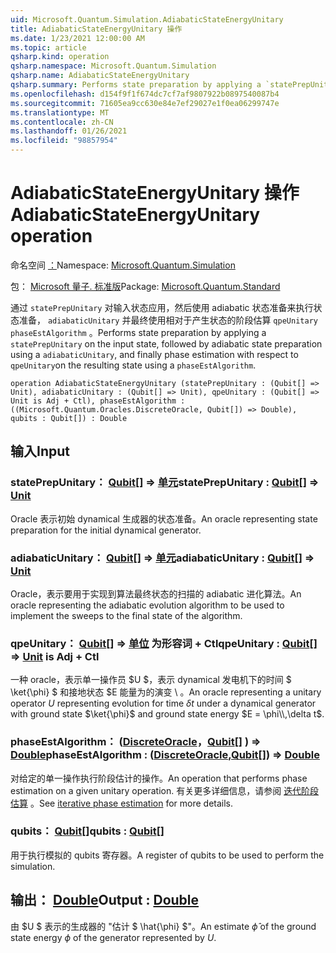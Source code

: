 ```yaml
---
uid: Microsoft.Quantum.Simulation.AdiabaticStateEnergyUnitary
title: AdiabaticStateEnergyUnitary 操作
ms.date: 1/23/2021 12:00:00 AM
ms.topic: article
qsharp.kind: operation
qsharp.namespace: Microsoft.Quantum.Simulation
qsharp.name: AdiabaticStateEnergyUnitary
qsharp.summary: Performs state preparation by applying a `statePrepUnitary` on the input state, followed by adiabatic state preparation using a `adiabaticUnitary`, and finally phase estimation with respect to `qpeUnitary`on the resulting state using a `phaseEstAlgorithm`.
ms.openlocfilehash: d154f9f1f674dc7cf7af9807922b0897540087b4
ms.sourcegitcommit: 71605ea9cc630e84e7ef29027e1f0ea06299747e
ms.translationtype: MT
ms.contentlocale: zh-CN
ms.lasthandoff: 01/26/2021
ms.locfileid: "98857954"
---
```

# <a name="adiabaticstateenergyunitary-operation"></a><span data-ttu-id="a0831-102">AdiabaticStateEnergyUnitary 操作</span><span class="sxs-lookup"><span data-stu-id="a0831-102">AdiabaticStateEnergyUnitary operation</span></span>

<span data-ttu-id="a0831-103">命名空间 [：](xref:Microsoft.Quantum.Simulation)</span><span class="sxs-lookup"><span data-stu-id="a0831-103">Namespace: [Microsoft.Quantum.Simulation](xref:Microsoft.Quantum.Simulation)</span></span>

<span data-ttu-id="a0831-104">包： [Microsoft 量子. 标准版](https://nuget.org/packages/Microsoft.Quantum.Standard)</span><span class="sxs-lookup"><span data-stu-id="a0831-104">Package: [Microsoft.Quantum.Standard](https://nuget.org/packages/Microsoft.Quantum.Standard)</span></span>


<span data-ttu-id="a0831-105">通过 `statePrepUnitary` 对输入状态应用，然后使用 adiabatic 状态准备来执行状态准备， `adiabaticUnitary` 并最终使用相对于产生状态的阶段估算 `qpeUnitary` `phaseEstAlgorithm` 。</span><span class="sxs-lookup"><span data-stu-id="a0831-105">Performs state preparation by applying a `statePrepUnitary` on the input state, followed by adiabatic state preparation using a `adiabaticUnitary`, and finally phase estimation with respect to `qpeUnitary`on the resulting state using a `phaseEstAlgorithm`.</span></span>

```qsharp
operation AdiabaticStateEnergyUnitary (statePrepUnitary : (Qubit[] => Unit), adiabaticUnitary : (Qubit[] => Unit), qpeUnitary : (Qubit[] => Unit is Adj + Ctl), phaseEstAlgorithm : ((Microsoft.Quantum.Oracles.DiscreteOracle, Qubit[]) => Double), qubits : Qubit[]) : Double
```


## <a name="input"></a><span data-ttu-id="a0831-106">输入</span><span class="sxs-lookup"><span data-stu-id="a0831-106">Input</span></span>

### <a name="stateprepunitary--qubit--unit"></a><span data-ttu-id="a0831-107">statePrepUnitary： [Qubit](xref:microsoft.quantum.lang-ref.qubit)[] => [单元](xref:microsoft.quantum.lang-ref.unit)</span><span class="sxs-lookup"><span data-stu-id="a0831-107">statePrepUnitary : [Qubit](xref:microsoft.quantum.lang-ref.qubit)[] => [Unit](xref:microsoft.quantum.lang-ref.unit)</span></span> 

<span data-ttu-id="a0831-108">Oracle 表示初始 dynamical 生成器的状态准备。</span><span class="sxs-lookup"><span data-stu-id="a0831-108">An oracle representing state preparation for the initial dynamical generator.</span></span>


### <a name="adiabaticunitary--qubit--unit"></a><span data-ttu-id="a0831-109">adiabaticUnitary： [Qubit](xref:microsoft.quantum.lang-ref.qubit)[] => [单元](xref:microsoft.quantum.lang-ref.unit)</span><span class="sxs-lookup"><span data-stu-id="a0831-109">adiabaticUnitary : [Qubit](xref:microsoft.quantum.lang-ref.qubit)[] => [Unit](xref:microsoft.quantum.lang-ref.unit)</span></span> 

<span data-ttu-id="a0831-110">Oracle，表示要用于实现到算法最终状态的扫描的 adiabatic 进化算法。</span><span class="sxs-lookup"><span data-stu-id="a0831-110">An oracle representing the adiabatic evolution algorithm to be used to implement the sweeps to the final state of the algorithm.</span></span>


### <a name="qpeunitary--qubit--unit--is-adj--ctl"></a><span data-ttu-id="a0831-111">qpeUnitary： [Qubit](xref:microsoft.quantum.lang-ref.qubit)[] => [单位](xref:microsoft.quantum.lang-ref.unit)  为形容词 + Ctl</span><span class="sxs-lookup"><span data-stu-id="a0831-111">qpeUnitary : [Qubit](xref:microsoft.quantum.lang-ref.qubit)[] => [Unit](xref:microsoft.quantum.lang-ref.unit)  is Adj + Ctl</span></span>

<span data-ttu-id="a0831-112">一种 oracle，表示单一操作员 $U $，表示 dynamical 发电机下的时间 $ \ket{\phi} $ 和接地状态 $E 能量为的演变 \\ 。</span><span class="sxs-lookup"><span data-stu-id="a0831-112">An oracle representing a unitary operator $U$ representing evolution for time $\delta t$ under a dynamical generator with ground state $\ket{\phi}$ and ground state energy $E = \phi\\,\delta t$.</span></span>


### <a name="phaseestalgorithm--discreteoraclequbit--double"></a><span data-ttu-id="a0831-113">phaseEstAlgorithm： ([DiscreteOracle](xref:Microsoft.Quantum.Oracles.DiscreteOracle)，[Qubit](xref:microsoft.quantum.lang-ref.qubit)[] ) => [Double](xref:microsoft.quantum.lang-ref.double)</span><span class="sxs-lookup"><span data-stu-id="a0831-113">phaseEstAlgorithm : ([DiscreteOracle](xref:Microsoft.Quantum.Oracles.DiscreteOracle),[Qubit](xref:microsoft.quantum.lang-ref.qubit)[]) => [Double](xref:microsoft.quantum.lang-ref.double)</span></span> 

<span data-ttu-id="a0831-114">对给定的单一操作执行阶段估计的操作。</span><span class="sxs-lookup"><span data-stu-id="a0831-114">An operation that performs phase estimation on a given unitary operation.</span></span>
<span data-ttu-id="a0831-115">有关更多详细信息，请参阅 [迭代阶段估算](/quantum/libraries/characterization#iterative-phase-estimation) 。</span><span class="sxs-lookup"><span data-stu-id="a0831-115">See [iterative phase estimation](/quantum/libraries/characterization#iterative-phase-estimation) for more details.</span></span>


### <a name="qubits--qubit"></a><span data-ttu-id="a0831-116">qubits： [Qubit](xref:microsoft.quantum.lang-ref.qubit)[]</span><span class="sxs-lookup"><span data-stu-id="a0831-116">qubits : [Qubit](xref:microsoft.quantum.lang-ref.qubit)[]</span></span>

<span data-ttu-id="a0831-117">用于执行模拟的 qubits 寄存器。</span><span class="sxs-lookup"><span data-stu-id="a0831-117">A register of qubits to be used to perform the simulation.</span></span>



## <a name="output--double"></a><span data-ttu-id="a0831-118">输出： [Double](xref:microsoft.quantum.lang-ref.double)</span><span class="sxs-lookup"><span data-stu-id="a0831-118">Output : [Double](xref:microsoft.quantum.lang-ref.double)</span></span>

<span data-ttu-id="a0831-119">由 $U $ 表示的生成器的 "估计 $ \hat{\phi} $"。</span><span class="sxs-lookup"><span data-stu-id="a0831-119">An estimate $\hat{\phi}$ of the ground state energy $\phi$ of the generator represented by $U$.</span></span>